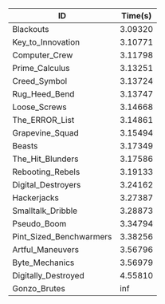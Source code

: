 |ID|Time(s)|
|-|-|
|Blackouts|3.09320|
|Key_to_Innovation|3.10771|
|Computer_Crew|3.11798|
|Prime_Calculus|3.13251|
|Creed_Symbol|3.13724|
|Rug_Heed_Bend|3.13747|
|Loose_Screws|3.14668|
|The_ERROR_List|3.14861|
|Grapevine_Squad|3.15494|
|Beasts|3.17349|
|The_Hit_Blunders|3.17586|
|Rebooting_Rebels|3.19133|
|Digital_Destroyers|3.24162|
|Hackerjacks|3.27387|
|Smalltalk_Dribble|3.28873|
|Pseudo_Boom|3.34794|
|Pint_Sized_Benchwarmers|3.38256|
|Artful_Maneuvers|3.56796|
|Byte_Mechanics|3.56979|
|Digitally_Destroyed|4.55810|
|Gonzo_Brutes|inf|
